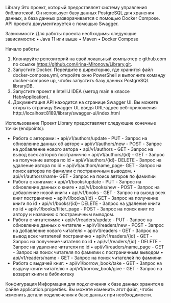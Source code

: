 Library
Это проект, который предоставляет систему управления библиотекой. Он использует базу данных PostgreSQL для хранения данных, а база данных разворачивается с помощью Docker Compose. API проекта документируется с помощью Swagger. 

Зависимости
Для работы проекта необходимы следующие зависимости:
•	Java 11 или выше
•	Maven
•	Docker Compose

Начало работы
1.	Клонируйте репозиторий на свой локальный компьютер с github.com по ссылке https://github.com/Irina-Mironova/Library.git.
2.	Запустите Docker. Перейдите в директорию, где хранится файл  docker-compose.yml,  откройте окно PowerShell и выполните команду docker-compose up, чтобы запустить базу данных PostgreSQL libraryDB.
3.	Запустите проект в IntelliJ IDEA (метод main в классе HabrApplication).
4.	Документация API находится на странице Swagger UI. Вы можете открыть страницу Swagger UI, введя URL-адрес веб-приложения  http://localhost:8189/library/swagger-ui/index.html

Использование
Проект Library предоставляет следующие конечные точки (endpoints):
- Работа с авторами:
•	api/v1/authors/update - PUT - Запрос на обновление данных об авторе
•	api/v1/authors/new  - POST - Запрос на добавление нового автора
•	api/v1/authors - GET - Запрос на вывод всех авторов постранично
•	api/v1/authors/{id} - GET - Запрос на получение автора по id
•	api/v1/authors/{id}- DELETE - Запрос на удаление автора по id
•	api/v1/authors/name_page- GET - Запрос на поиск авторов по фамилии с постраничным выводом.
•	api/v1/authors/name- GET - Запрос на поиск авторов по фамилии
- Работа с книгами:
•	api/v1/books/update - PUT - Запрос на обновление данных о книге
•	api/v1/books/new  - POST - Запрос на добавление новой книги
•	api/v1/books - GET - Запрос на вывод всех книг постранично
•	api/v1/books/{id} - GET - Запрос на получение книги по id
•	api/v1/books/{id}- DELETE - Запрос на удаление книги по id
•	api/v1/books/filter_page - POST - Запрос на поиск книг по автору и названию с постраничным выводом.
- Работа с читателями:
•	api/v1/readers/update - PUT - Запрос на обновление данных о читателе
•	api/v1/readers/new  - POST - Запрос на добавление нового читателя
•	api/v1/readers - GET - Запрос на вывод всех читателей постранично
•	api/v1/readers/{id} - GET - Запрос на получение читателя по id
•	api/v1/readers/{id} - DELETE - Запрос на удаление читателя по id
•	api/v1/readers/name_page - GET - Запрос на поиск читателя по фамилии с постраничным выводом 
•	api/v1/readers/name - GET - Запрос на поиск читателей по фамилии
- Работа с выдачей книг:
•	api/v1/borrow_book/take - GET - Запрос на выдачу книги читателю 
•	api/v1/borrow_book/give  - GET - Запрос на возврат книги в библиотеку

Конфигурация
Информация для подключения к базе данных хранится в файле application.properties. Вы можете изменить этот файл, чтобы изменить детали подключения к базе данных при необходимости.

